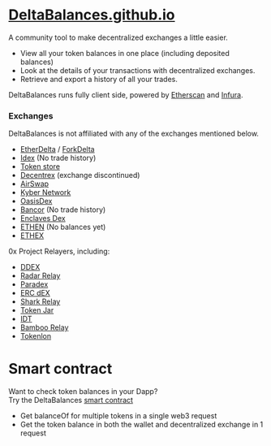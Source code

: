 # [DeltaBalances.github.io](https://deltabalances.github.io)
A community tool to make decentralized exchanges a little easier.
+ View all your token balances in one place (including deposited balances)
+ Look at the details of your transactions with decentralized exchanges.
+ Retrieve and export a history of all your trades.

DeltaBalances runs fully client side, powered by [Etherscan](https://etherscan.io) and [Infura](https://infura.io).

### Exchanges
DeltaBalances is not affiliated with any of the exchanges mentioned below.
+ [EtherDelta](https://etherdelta.com) / [ForkDelta](https://forkdelta.github.io)
+ [Idex](https://idex.market) (No trade history)
+ [Token store](https://token.store)
+ [Decentrex](https://decentrex.com) (exchange discontinued)
+ [AirSwap](https://airswap.io)
+ [Kyber Network](https://kyber.network)
+ [OasisDex](https://oasisdex.com)
+ [Bancor](https://bancor.network) (No trade history)
+ [Enclaves Dex](https://enclaves.io)
+ [ETHEN](https://ethen.market) (No balances yet)
+ [ETHEX](https://ethex.market)

0x Project Relayers, including:
+ [DDEX](https://ddex.io/)
+ [Radar Relay](https://radarrelay.com/)
+ [Paradex](https://paradex.io/)
+ [ERC dEX](https://ercdex.com/)
+ [Shark Relay](https://sharkrelay.com)
+ [Token Jar](https://tokenjar.io)
+ [IDT](https://idtexchange.com)
+ [Bamboo Relay](https://bamboorelay.com)
+ [Tokenlon](https://tokenlon.token.im/tokenlon)


# Smart contract
Want to check token balances in your Dapp?  
Try the DeltaBalances [smart contract](https://etherscan.io/address/0x3e25f0ba291f202188ae9bda3004a7b3a803599a#code) 
+ Get balanceOf for multiple tokens in a single web3 request
+ Get the token balance in both the wallet and decentralized exchange in 1 request


